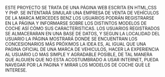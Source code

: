 ESTE PROYECTO SE TRATA DE UNA PÁGINA WEB ESCRITA EN HTML,CSS Y PHP.
SE INTENTARÁ SIMULAR UNA EMPRESA DE VENTA DE VEHÍCULOS DE LA MARCA MERCEDES BENZ
LOS USUARIOS PODRÁN REGISTRARSE EN LA PÁGINA Y INFORMARSE SOBRE LOS DISTINTOS MODELOS DE COCHE ASÍ CÓMO SUS CARACTERISTICAS.
LOS USUARIOS REGISTRADOS SE ALMACERARAN EN UNA BASE DE DATOS, Y SEGUN LA LOCALIDAD DEL USUARIO LA PÁGINA MOSTRARÁ DONDE SE ENCUENTRAN LOS CONCESIONARIOS MÁS PRÓXIMOS
LA IDEA ES, AL IGUAL QUE UNA PAGINA OFICIAL DE UNA MARCA DE VEHICULOS, HACER LA EXPERIENCIA AL USUARIO LO MAS SIMPLE Y AGRADABLE POSIBLE, DE TAL MANERA QUE ALGUIEN QUE NO ESTA ACOSTUMBRADO A USAR INTERNET, PUEDA NAVEGAR POR LA PAGINA
Y MIRAR LOS MODELOS DE COCHE QUE LE INTERESE.
